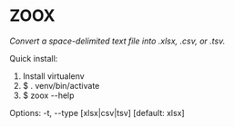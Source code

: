 ZOOX
=====

*Convert a space-delimited text file into .xlsx, .csv, or .tsv.*

Quick install:

1. Install virtualenv
2. $ . venv/bin/activate
3. $ zoox --help

Options:
  -t, --type [xlsx|csv|tsv]  [default: xlsx]
